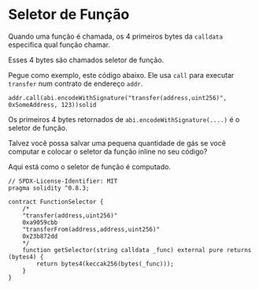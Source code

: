 # Seletor de Função

Quando uma função é chamada, os 4 primeiros bytes da `calldata` especifica qual função chamar.

Esses 4 bytes são chamados seletor de função.

Pegue como exemplo, este código abaixo. Ele usa `call` para executar `transfer` num contrato de endereço `addr`.

```solidity
addr.call(abi.encodeWithSignature("transfer(address,uint256)", 0xSomeAddress, 123))solid
```

Os primeiros 4 bytes retornados de `abi.encodeWithSignature(....)` é o seletor de função.

Talvez você possa salvar uma pequena quantidade de gás se você computar e colocar o seletor da função inline no seu código?

Aqui está como o seletor de função é computado.

```solidity
// SPDX-License-Identifier: MIT
pragma solidity ^0.8.3;

contract FunctionSelector {
    /*
    "transfer(address,uint256)"
    0xa9059cbb
    "transferFrom(address,address,uint256)"
    0x23b872dd
    */
    function getSelector(string calldata _func) external pure returns (bytes4) {
        return bytes4(keccak256(bytes(_func)));
    }
}
```
